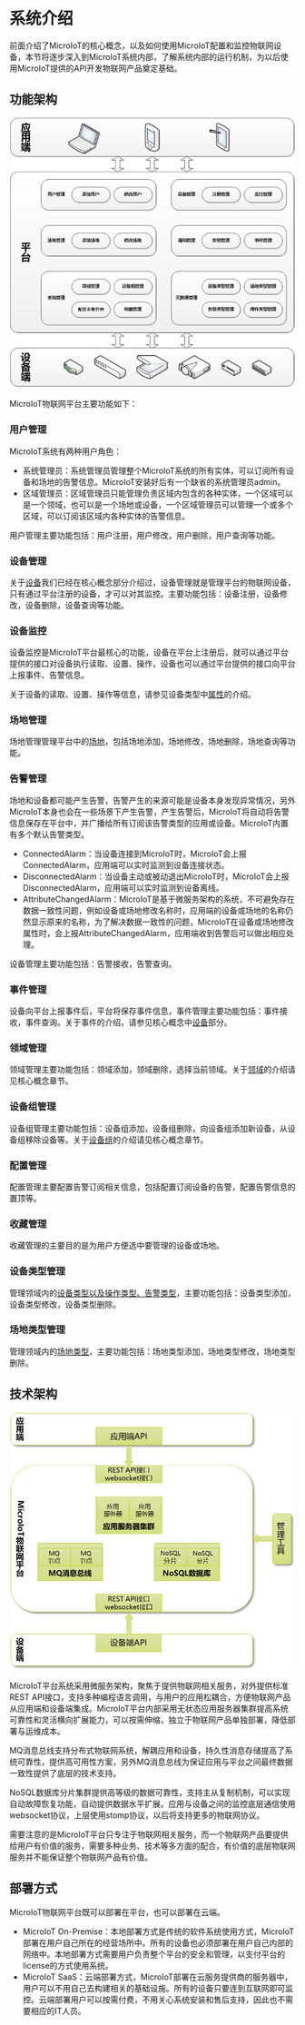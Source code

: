 # 系统介绍

前面介绍了MicroIoT的核心概念，以及如何使用MicroIoT配置和监控物联网设备，本节将逐步深入到MicroIoT系统内部，了解系统内部的运行机制，为以后使用MicroIoT提供的API开发物联网产品奠定基础。

## 功能架构

![img34](img/img34.png)

MicroIoT物联网平台主要功能如下：

### 用户管理

MicroIoT系统有两种用户角色：

- 系统管理员：系统管理员管理整个MicroIoT系统的所有实体，可以订阅所有设备和场地的告警信息。MicroIoT安装好后有一个缺省的系统管理员admin。
- 区域管理员：区域管理员只能管理负责区域内包含的各种实体，一个区域可以是一个领域，也可以是一个场地或设备，一个区域管理员可以管理一个或多个区域，可以订阅该区域内各种实体的告警信息。

用户管理主要功能包括：用户注册，用户修改，用户删除，用户查询等功能。

### 设备管理

关于[设备](/concept/#_2)我们已经在核心概念部分介绍过，设备管理就是管理平台的物联网设备，只有通过平台注册的设备，才可以对其监控。主要功能包括：设备注册，设备修改，设备删除，设备查询等功能。

### 设备监控

设备监控是MicroIoT平台最核心的功能，设备在平台上注册后，就可以通过平台提供的接口对设备执行读取、设置、操作，设备也可以通过平台提供的接口向平台上报事件、告警信息。

关于设备的读取、设置、操作等信息，请参见设备类型中[属性](/concept/#_2)的介绍。

### 场地管理

场地管理管理平台中的[场地](/concept/#_3)，包括场地添加，场地修改，场地删除，场地查询等功能。

### 告警管理

场地和设备都可能产生告警，告警产生的来源可能是设备本身发现异常情况，另外MicroIoT本身也会在一些场景下产生告警，产生告警后，MicroIoT将自动将告警信息保存在平台中，并广播给所有订阅该告警类型的应用或设备。MicroIoT内置有多个默认告警类型。

- ConnectedAlarm：当设备连接到MicroIoT时，MicroIoT会上报ConnectedAlarm，应用端可以实时监测到设备连接状态。
- DisconnectedAlarm：当设备主动或被动退出MicroIoT时，MicroIoT会上报DisconnectedAlarm，应用端可以实时监测到设备离线。
- AttributeChangedAlarm：MicroIoT是基于微服务架构的系统，不可避免存在数据一致性问题，例如设备或场地修改名称时，应用端的设备或场地的名称仍然显示原来的名称，为了解决数据一致性的问题，MicroIoT在设备或场地修改属性时，会上报AttributeChangedAlarm，应用端收到告警后可以做出相应处理。

设备管理主要功能包括：告警接收，告警查询。

### 事件管理

设备向平台上报事件后，平台将保存事件信息，事件管理主要功能包括：事件接收，事件查询。关于事件的介绍，请参见核心概念中[设备](/concept/#_2)部分。

### 领域管理

领域管理主要功能包括：领域添加，领域删除，选择当前领域。关于[领域](/concept/#_6)的介绍请见核心概念章节。

### 设备组管理

设备组管理主要功能包括：设备组添加，设备组删除，向设备组添加新设备，从设备组移除设备等。关于[设备组](/concept/#_5)的介绍请见核心概念章节。

### 配置管理

配置管理主要配置告警订阅相关信息，包括配置订阅设备的告警，配置告警信息的置顶等。

### 收藏管理

收藏管理的主要目的是为用户方便选中要管理的设备或场地。

### 设备类型管理

管理领域内的[设备类型以及操作类型、告警类型](/concept/#_2)，主要功能包括：设备类型添加，设备类型修改，设备类型删除。

### 场地类型管理

管理领域内的[场地类型](/concept/#_3)，主要功能包括：场地类型添加，场地类型修改，场地类型删除。

## 技术架构

![img35](img/img35.png)

MicroIoT平台系统采用微服务架构，聚焦于提供物联网相关服务，对外提供标准REST API接口，支持多种编程语言调用，与用户的应用松耦合，方便物联网产品从应用端和设备端集成。MicroIoT平台内部采用无状态应用服务器集群提高系统可靠性和灵活横向扩展能力，可以按需伸缩，独立于物联网产品单独部署，降低部署与运维成本。

MQ消息总线支持分布式物联网系统，解耦应用和设备，持久性消息存储提高了系统可靠性，提供高可用性方案，另外MQ消息总线为保证应用与平台之间最终数据一致性提供了底层的技术支持。

NoSQL数据库分片集群提供高等级的数据可靠性，支持主从复制机制，可以实现自动故障恢复功能，自动提供数据水平扩展。应用与设备之间的监控底层通信使用websocket协议，上层使用stomp协议，以后将支持更多的物联网协议。

需要注意的是MicroIoT平台只专注于物联网相关服务，而一个物联网产品要提供给用户有价值的服务，需要多种业务、技术等多方面的配合，有价值的底层物联网服务并不能保证整个物联网产品有价值。

## 部署方式

MicroIoT物联网平台既可以部署在平台，也可以部署在云端。

- MicroIoT On-Premise：本地部署方式是传统的软件系统使用方式，MicroIoT部署在用户自己所在的经营场所中。所有的设备也必须部署在用户自己内部的网络中。本地部署方式需要用户负责整个平台的安全和管理，以支付平台的license的方式使用系统。
- MicroIoT SaaS：云端部署方式，MicroIoT部署在云服务提供商的服务器中，用户可以不用自己去构建相关的基础设施。所有的设备只要连到互联网即可监控。云端部署用户可以按需付费，不用关心系统安装和售后支持，因此也不需要相应的IT人员。